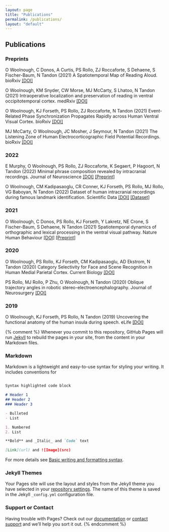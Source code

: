 ```yaml
---
layout: page
title: "Publications"
permalink: /publications/
layout: "default"
---
```

## Publications

### Preprints
O Woolnough, C Donos, A Curtis, PS Rollo, ZJ Roccaforte, S Dehaene, S Fischer-Baum, N Tandon (2021) A Spatiotemporal Map of Reading Aloud. bioRxiv [[DOI]](https://doi.org/10.1101/2021.05.23.445307)

O Woolnough, KM Snyder, CW Morse, MJ McCarty, S Lhatoo, N Tandon (2021) Intraoperative localization and preservation of reading in ventral occipitotemporal cortex. medRxiv [[DOI]](https://doi.org/10.1101/2021.11.11.21266202)

O Woolnough, KJ Forseth, PS Rollo, ZJ Roccaforte, N Tandon (2021) Event-Related Phase Synchronization Propagates Rapidly across Human Ventral Visual Cortex. bioRxiv [[DOI]](https://doi.org/10.1101/2021.08.02.454804)

MJ McCarty, O Woolnough, JC Mosher, J Seymour, N Tandon (2021) The Listening Zone of Human Electrocorticographic Field Potential Recordings. bioRxiv [[DOI]](https://doi.org/10.1101/2021.10.22.465519)

### 2022
E Murphy, O Woolnough, PS Rollo, ZJ Roccaforte, K Segaert, P Hagoort, N Tandon (2022) Minimal phrase composition revealed by intracranial recordings. Journal of Neuroscience [[DOI]](https://doi.org/10.1523/JNEUROSCI.1575-21.2022) [[Preprint]](https://doi.org/10.1101/2021.04.30.442171)

O Woolnough, CM Kadipasaoglu, CR Conner, KJ Forseth, PS Rollo, MJ Rollo, VG Baboyan, N Tandon (2022) Dataset of human intracranial recordings during famous landmark identification. Scientific Data [[DOI]](https://doi.org/10.1038/s41597-022-01125-8) [[Dataset]](https://doi.org/10.18120/vn47-d626)

### 2021
O Woolnough, C Donos, PS Rollo, KJ Forseth, Y Lakretz, NE Crone, S Fischer-Baum, S Dehaene, N Tandon (2021) Spatiotemporal dynamics of orthographic and lexical processing in the ventral visual pathway. Nature Human Behaviour [[DOI]](https://doi.org/10.1038/s41562-020-00982-w) [[Preprint]](https://doi.org/10.1101/2020.02.18.955039)

### 2020
O Woolnough, PS Rollo, KJ Forseth, CM Kadipasaoglu, AD Ekstrom, N Tandon (2020) Category Selectivity for Face and Scene Recognition in Human Medial Parietal Cortex. Current Biology [[DOI]](https://doi.org/10.1016/j.cub.2020.05.018)

PS Rollo, MJ Rollo, P Zhu, O Woolnough, N Tandon (2020) Oblique trajectory angles in robotic stereo-electroencephalography. Journal of Neurosurgery [[DOI]](https://doi.org/10.3171/2020.5.JNS20975)

### 2019
O Woolnough, KJ Forseth, PS Rollo, N Tandon (2019) Uncovering the functional anatomy of the human insula during speech. eLife [[DOI]](https://doi.org/10.7554/eLife.53086)




{% comment %}
Whenever you commit to this repository, GitHub Pages will run [Jekyll](https://jekyllrb.com/) to rebuild the pages in your site, from the content in your Markdown files.

### Markdown

Markdown is a lightweight and easy-to-use syntax for styling your writing. It includes conventions for

```markdown

Syntax highlighted code block

# Header 1
## Header 2
### Header 3

- Bulleted
- List

1. Numbered
2. List

**Bold** and _Italic_ and `Code` text

[Link](url) and ![Image](src)
```

For more details see [Basic writing and formatting syntax](https://docs.github.com/en/github/writing-on-github/getting-started-with-writing-and-formatting-on-github/basic-writing-and-formatting-syntax).

### Jekyll Themes

Your Pages site will use the layout and styles from the Jekyll theme you have selected in your [repository settings](https://github.com/owoolnough/owoolnough.github.io/settings/pages). The name of this theme is saved in the Jekyll `_config.yml` configuration file.

### Support or Contact

Having trouble with Pages? Check out our [documentation](https://docs.github.com/categories/github-pages-basics/) or [contact support](https://support.github.com/contact) and we’ll help you sort it out.
{% endcomment %}
